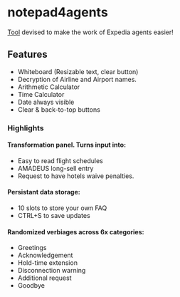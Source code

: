 # notepad4agents
[Tool](https://perlesvaux.github.io/notepad4agents/) devised to make the work of Expedia agents easier!

## Features
- Whiteboard (Resizable text, clear button)
- Decryption of Airline and Airport names.
- Arithmetic Calculator
- Time Calculator
- Date always visible
- Clear & back-to-top buttons

### Highlights
#### Transformation panel. Turns input into:
- Easy to read flight schedules
- AMADEUS long-sell entry
- Request to have hotels waive penalties.

#### Persistant data storage:
- 10 slots to store your own FAQ
- CTRL+S to save updates

#### Randomized verbiages across 6x categories:
- Greetings
- Acknowledgement
- Hold-time extension
- Disconnection warning
- Additional request
- Goodbye
